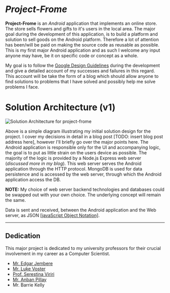 # ***Project-Frome***

**Project-Frome** is an *Android* application that implements an online store. The store sells flowers and gifts to it's users in the local area. The major goal during the development of this application, is to build a platform and solution to sell goods on the Android platform. Therefore a lot of attention has been/will be paid on making the source code as reusable as possible. This is my first major Android application and as such I welcome any input anyone may have, be it on specific code or concept as a whole. 

My goal is to follow the [Google Design Guidelines](https://developer.android.com/design/index.html) during the development and give a detailed account of my successes and failures in this regard. This account will be take the form of a blog which should allow anyone to find solutions to problems that I have solved and possibly help me solve problems I face. 

# Solution Architecture (v1)

![Solution Architecture for project-frome](https://lh3.googleusercontent.com/26okLLBUsTiSWomjmUr4jEaK9sny5EAV9AOZFj8lM954LC4NqE0pMKJzRv6JWv_s_rQL_X7Y_jfd)

Above is a simple diagram illustrating my initial solution design for the project. I cover my decisions in detail in a blog post [TODO: insert blog post address here], however I'll briefly go over the major points here. The Android application is responsible only for the UI and accompanying logic, the goal is to put as little strain on the users device as possible. The majority of the logic is provided by a Node.js Express web server (*discussed more in my blog*). This web server serves the Android application through the HTTP protocol. MongoDB is used for data persistence and is accessed by the web server, through which the Android application access the DB.

**NOTE:** My choice of web server backend technologies and databases could be swapped out with your own choice. The underlying concept will remain the same.

Data is sent and received, between the Android application and the Web server, as JSON [[javaScript Object Notation]](https://www.json.org/).


----------
## Dedication
This major project is dedicated to my university professors for their crucial involvement in my career as a Computer Scientist.

 - [Mr. Edgar Jembere](http://computerscience.ukzn.ac.za/Staff1/EdgarJembere.aspx)
 - [Mr. Luke Voster](http://computerscience.ukzn.ac.za/Staff1/LukeVorster.aspx)
 - [Prof. Serestina Viriri](http://computerscience.ukzn.ac.za/Staff1/SerestinaViriri.aspx)
 - [Mr. Anban Pillay](http://computerscience.ukzn.ac.za/Staff1/AnbanPillay.aspx)
 - Mr. Barrie Kelly

<!--stackedit_data:
eyJoaXN0b3J5IjpbMTkyMDc5MjYyMF19
-->